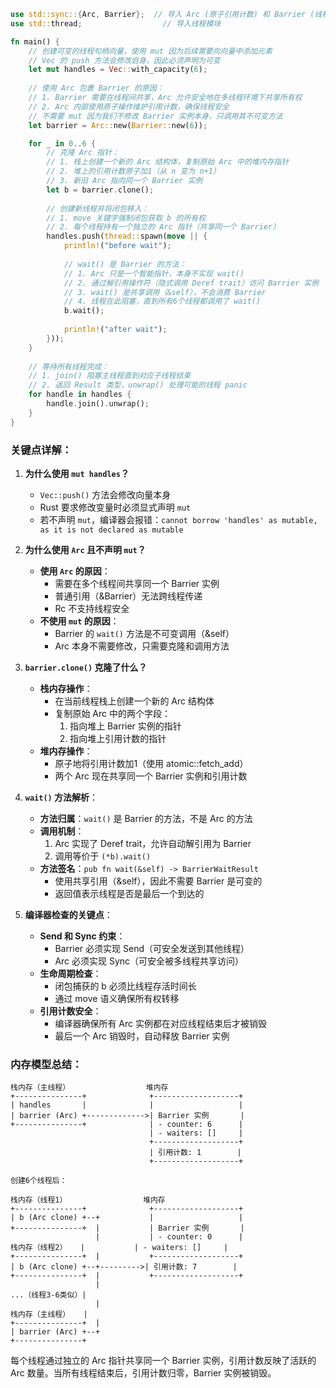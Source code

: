 
```rust
use std::sync::{Arc, Barrier};  // 导入 Arc (原子引用计数) 和 Barrier (线程同步屏障)
use std::thread;                  // 导入线程模块

fn main() {
    // 创建可变的线程句柄向量，使用 mut 因为后续需要向向量中添加元素
    // Vec 的 push 方法会修改自身，因此必须声明为可变
    let mut handles = Vec::with_capacity(6);
    
    // 使用 Arc 包裹 Barrier 的原因：
    // 1. Barrier 需要在线程间共享，Arc 允许安全地在多线程环境下共享所有权
    // 2. Arc 内部使用原子操作维护引用计数，确保线程安全
    // 不需要 mut 因为我们不修改 Barrier 实例本身，只调用其不可变方法
    let barrier = Arc::new(Barrier::new(6));

    for _ in 0..6 {
        // 克隆 Arc 指针：
        // 1. 栈上创建一个新的 Arc 结构体，复制原始 Arc 中的堆内存指针
        // 2. 堆上的引用计数原子加1（从 n 变为 n+1）
        // 3. 新旧 Arc 指向同一个 Barrier 实例
        let b = barrier.clone();
        
        // 创建新线程并将闭包移入：
        // 1. move 关键字强制闭包获取 b 的所有权
        // 2. 每个线程持有一个独立的 Arc 指针（共享同一个 Barrier）
        handles.push(thread::spawn(move || {
            println!("before wait");
            
            // wait() 是 Barrier 的方法：
            // 1. Arc 只是一个智能指针，本身不实现 wait()
            // 2. 通过解引用操作符（隐式调用 Deref trait）访问 Barrier 实例
            // 3. wait() 是共享调用（&self），不会消费 Barrier
            // 4. 线程在此阻塞，直到所有6个线程都调用了 wait()
            b.wait();
            
            println!("after wait");
        }));
    }
    
    // 等待所有线程完成：
    // 1. join() 阻塞主线程直到对应子线程结束
    // 2. 返回 Result 类型，unwrap() 处理可能的线程 panic
    for handle in handles {
        handle.join().unwrap();
    }
}
```

### 关键点详解：

1. **为什么使用 `mut handles`？**
   - `Vec::push()` 方法会修改向量本身
   - Rust 要求修改变量时必须显式声明 `mut`
   - 若不声明 `mut`，编译器会报错：`cannot borrow 'handles' as mutable, as it is not declared as mutable`

2. **为什么使用 `Arc` 且不声明 `mut`？**
   - **使用 `Arc` 的原因**：
     - 需要在多个线程间共享同一个 Barrier 实例
     - 普通引用（&Barrier）无法跨线程传递
     - Rc 不支持线程安全
   - **不使用 `mut` 的原因**：
     - Barrier 的 `wait()` 方法是不可变调用（&self）
     - Arc 本身不需要修改，只需要克隆和调用方法

3. **`barrier.clone()` 克隆了什么？**
   - **栈内存操作**：
     - 在当前线程栈上创建一个新的 Arc 结构体
     - 复制原始 Arc 中的两个字段：
       1. 指向堆上 Barrier 实例的指针
       2. 指向堆上引用计数的指针
   - **堆内存操作**：
     - 原子地将引用计数加1（使用 atomic::fetch_add）
     - 两个 Arc 现在共享同一个 Barrier 实例和引用计数

4. **`wait()` 方法解析**：
   - **方法归属**：`wait()` 是 Barrier 的方法，不是 Arc 的方法
   - **调用机制**：
     1. Arc 实现了 Deref trait，允许自动解引用为 Barrier
     2. 调用等价于 `(*b).wait()`
   - **方法签名**：`pub fn wait(&self) -> BarrierWaitResult`
     - 使用共享引用（&self），因此不需要 Barrier 是可变的
     - 返回值表示线程是否是最后一个到达的

5. **编译器检查的关键点**：
   - **Send 和 Sync 约束**：
     - Barrier 必须实现 Send（可安全发送到其他线程）
     - Arc<Barrier> 必须实现 Sync（可安全被多线程共享访问）
   - **生命周期检查**：
     - 闭包捕获的 b 必须比线程存活时间长
     - 通过 move 语义确保所有权转移
   - **引用计数安全**：
     - 编译器确保所有 Arc 实例都在对应线程结束后才被销毁
     - 最后一个 Arc 销毁时，自动释放 Barrier 实例

### 内存模型总结：
```
栈内存（主线程）                 堆内存
+---------------+              +-------------------+
| handles       |              |                   |
| barrier (Arc) +------------->| Barrier 实例       |
+---------------+              | - counter: 6      |
                               | - waiters: []     |
                               +-------------------+
                               | 引用计数: 1        |
                               +-------------------+

创建6个线程后：

栈内存（线程1）                 堆内存
+---------------+              +-------------------+
| b (Arc clone) +--+           |                   |
+---------------+  |           | Barrier 实例       |
                   |           | - counter: 0      |
栈内存（线程2）   |           | - waiters: []     |
+---------------+  |           +-------------------+
| b (Arc clone) +--+--------->| 引用计数: 7        |
+---------------+  |           +-------------------+
                   |
...（线程3-6类似）|
                   |
栈内存（主线程）   |
+---------------+  |
| barrier (Arc) +--+
+---------------+
```

每个线程通过独立的 Arc 指针共享同一个 Barrier 实例，引用计数反映了活跃的 Arc 数量。当所有线程结束后，引用计数归零，Barrier 实例被销毁。
